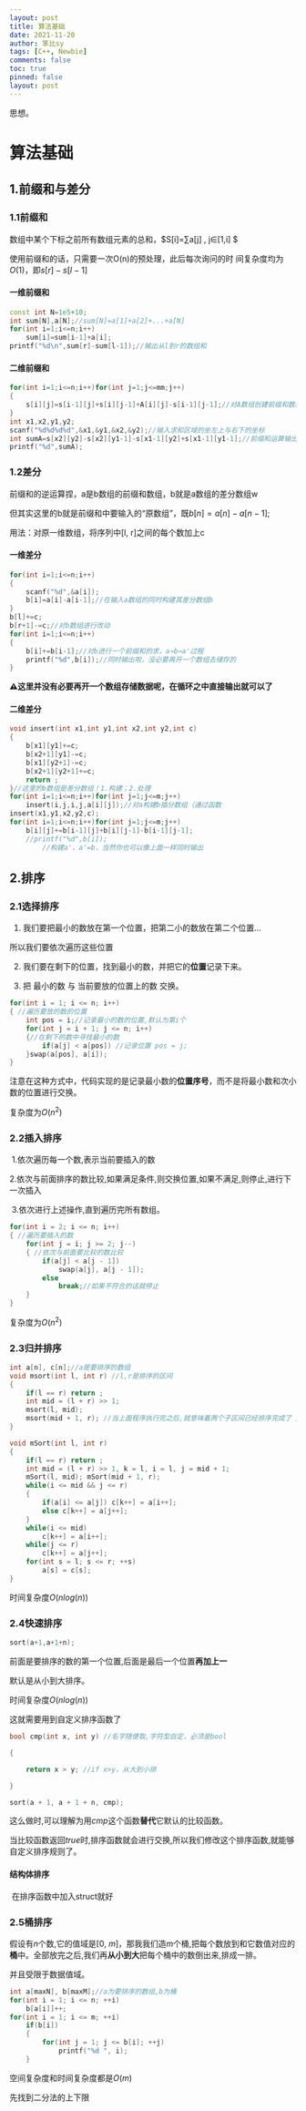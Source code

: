 ```yaml
---
layout: post
title: 算法基础
date: 2021-11-20
author: 笨比sy
tags: [C++, Newbie]
comments: false
toc: true
pinned: false
layout: post
---
```


思想。

<!-- more -->

# 算法基础

## 1.前缀和与差分

### 1.1前缀和

数组中某个下标之前所有数组元素的总和，$S[i]=∑a[j] , j∈[1,i] $

使用前缀和的话，只需要一次O(n)的预处理，此后每次询问的时 间复杂度均为$O(1)$，即$s[r]-s[l-1]$

#### 一维前缀和

```c++
const int N=1e5+10;
int sum[N],a[N];//sum[N]=a[1]+a[2]+...+a[N]
for(int i=1;i<=n;i++)
	sum[i]=sum[i-1]+a[i];
printf("%d\n",sum[r]-sum[l-1]);//输出从l到r的数组和
```

#### 二维前缀和

```c++
for(int i=1;i<=n;i++)for(int j=1;j<=mm;j++)
{
    s[i][j]=s[i-1][j]+s[i][j-1]+A[i][j]-s[i-1][j-1];//对A数组创建前缀和数组s，进行读入计算
}
int x1,x2,y1,y2;
scanf("%d%d%d%d",&x1,&y1,&x2,&y2);//输入求和区域的坐左上与右下的坐标
int sumA=s[x2][y2]-s[x2][y1-1]-s[x1-1][y2]+s[x1-1][y1-1];//前缀和运算输出运算
printf("%d",sumA);
```

### 1.2差分

前缀和的逆运算捏，a是b数组的前缀和数组，b就是a数组的差分数组w

但其实这里的b就是前缀和中要输入的“原数组”，既$b[n] = a[n] - a[n-1];$

用法：对原一维数组，将序列中[l, r]之间的每个数加上c

#### 一维差分

```c++
for(int i=1;i<=n;i++)
{
    scanf("%d",&a[i]);
    b[i]=a[i]-a[i-1];//在输入a数组的同时构建其差分数组b
}
b[l]+=c;
b[r+1]-=c;//对b数组进行改动
for(int i=1;i<=n;i++)
{
    b[i]+=b[i-1];//对b进行一个前缀和的求，a→b→a'过程
    printf("%d",b[i]);//同时输出啦，没必要再开一个数组去储存的
}
```

**⚠这里并没有必要再开一个数组存储数据呢，在循环之中直接输出就可以了**

#### 二维差分

```c++
void insert(int x1,int y1,int x2,int y2,int c)
{ 
    b[x1][y1]+=c; 
    b[x2+1][y1]-=c;
    b[x1][y2+1]-=c; 
    b[x2+1][y2+1]+=c; 
    return ;
}//这里的b数组是差分数组！1.构建；2.处理
for(int i=1;i<=n;i++)for(int j=1;j<=m;j++)
    insert(i,j,i,j,a[i][j]);//对a构建b插分数组（通过函数
insert(x1,y1,x2,y2,c);
for(int i=1;i<=n;i++)for(int j=1;j<=m;j++)
    b[i][j]+=b[i-1][j]+b[i][j-1]-b[i-1][j-1];
	//printf("%d",b[i]);
		//构建a'，a'=b，当然你也可以像上面一样同时输出
```

## 2.排序

### 2.1选择排序

1. 我们要把最小的数放在第一个位置，把第二小的数放在第二个位置...

所以我们要依次遍历这些位置

2. 我们要在剩下的位置，找到最小的数，并把它的**位置**记录下来。

3. 把 最小的数 与 当前要放的位置上的数 交换。

```c++
for(int i = 1; i <= n; i++) 
{ //遍历要放的数的位置 
    int pos = i;//记录最小的数的位置,默认为第i个 
    for(int j = i + 1; j <= n; i++) 
    {//在剩下的数中寻找最小的数 
        if(a[j] < a[pos]) //记录位置 pos = j; 
    }swap(a[pos], a[i]); 
}
```

注意在这种方式中，代码实现的是记录最小数的**位置序号**，而不是将最小数和次小数的位置进行交换。

复杂度为$O(n^2)$

### 2.2插入排序

​	1.依次遍历每一个数,表示当前要插入的数

​	2.依次与前面排序的数比较,如果满足条件,则交换位置,如果不满足,则停止,进行下一次插入

​	3.依次进行上述操作,直到遍历完所有数组。

```c++
for(int i = 2; i <= n; i++)
{ //遍历要插入的数 
    for(int j = i; j >= 2; j--)
    { //依次与前面要比较的数比较 
        if(a[j] < a[j - 1]) 
            swap(a[j], a[j - 1]);
        else
            break;//如果不符合的话就停止
    } 
}
```

复杂度为$O(n^2)$

### 2.3归并排序

```c++
int a[n], c[n];//a是要排序的数组 
void msort(int l, int r) //l,r是排序的区间 
{ 
    if(l == r) return ; 
    int mid = (l + r) >> 1;
    msort(l, mid); 
    msort(mid + 1, r); //当上面程序执行完之后,就意味着两个子区间已经排序完成了 //在这里进行一波排序
}

void mSort(int l, int r) 
{ 
    if(l == r) return ; 
    int mid = (l + r) >> 1, k = l, i = l, j = mid + 1; 
    mSort(l, mid); mSort(mid + 1, r); 
    while(i <= mid && j <= r) 
    { 
        if(a[i] <= a[j]) c[k++] = a[i++];
        else c[k++] = a[j++]; 
    }
    while(i <= mid) 
        c[k++] = a[i++];
    while(j <= r) 
        c[k++] = a[j++]; 
    for(int s = l; s <= r; ++s) 
        a[s] = c[s];
}
```

时间复杂度*O*(*nlog*(*n*))

### 2.4快速排序

```c++
sort(a+1,a+1+n);
```

前面是要排序的数的第一个位置,后面是最后一个位置**再加上一**

默认是从小到大排序。

时间复杂度*O*(*nlog*(*n*))

这就需要用到自定义排序函数了

```c++
bool cmp(int x, int y) //名字随便取,字符型自定，必须是bool

{ 

	return x > y; //if x>y，从大到小排

}

sort(a + 1, a + 1 + n, cmp);
```

这么做时,可以理解为用*cmp*这个函数**替代**它默认的比较函数。

当比较函数返回*true*时,排序函数就会进行交换,所以我们修改这个排序函数,就能够自定义排序规则了。

#### 	结构体排序

​		在排序函数中加入struct就好

### 2.5桶排序

假设有*n*个数,它的值域是[0, *m*]，那我我们造*m*个桶,把每个数放到和它数值对应的**桶**中。全部放完之后,我们再**从小到大**把每个桶中的数倒出来,排成一排。

并且受限于数据值域。

```c++
int a[maxN], b[maxM];//a为要排序的数组,b为桶 
for(int i = 1; i <= n; ++i) 
	b[a[i]]++; 
for(int i = 1; i <= m; ++i) 
	if(b[i]) 
	{ 
		for(int j = 1; j <= b[i]; ++j) 
			printf("%d ", i); 
	}
```

空间复杂度和时间复杂度都是*O*(*m*)



先找到二分法的上下限

